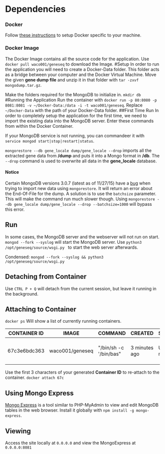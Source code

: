 # Dependencies
### Docker
Follow [these instructions](http://docs.docker.com/engine/installation/) to setup Docker specific to your machine.
### Docker Image
The Docker Image contains all the source code for the application.
Use `docker pull waco001/geneseq` to download the Image.
#Setup
In order to run the application you will need to create a Docker-Data folder. This folder acts as a bridge between your computer and the Docker Virtual Machine. Move the given **gene dump file** and unzip it in that folder with `tar -zxvf mongodump.tar.gz`.

Make the folders required for the MongoDB to initialize in. `mkdir db`
#Running the Application
Run the container with `docker run -p 80:8080 -p 8081:8081 -v ~/Docker-Data:/data -i -t waco001/geneseq`. Replace `~/Docker-Data` with the path of your Docker-Data folder.
##First Time Run
In order to completely setup the application for the first time, we need to import the existing data into the MongoDB server. Enter these commands from within the Docker Container.

If your MongoDB service is not running, you can commandeer it with `service mongod start|stop|restart|status`.

`mongorestore --db gene_locale dump/gene_locale --drop` imports all the extracted gene data from **/dump** and puts it into a Mongo format in **/db**. The `--drop` command is used to overwrite all data in the **gene_locale** database.

#### Notice
Certain MongoDB versions 3.0.7 (latest as of 11/27/15) have a [bug]() when trying to import new data using `mongorestore`. It will return an error about the End-Of-File for the dump. A solution is to use the `batchsize` parameter. This will make the command run much slower though. Using `mongorestore --db gene_locale dump/gene_locale --drop --batchsize=1000` will bypass this error.

## Run

In some cases, the MongoDB server and the webserver will not run on start. `mongod --fork --syslog` will start the MongoDB server. Use `python3 /opt/geneseq/source/wsgi.py
` to start the web server afterwards.

Condensed: `mongod --fork --syslog && python3 /opt/geneseq/source/wsgi.py`

## Detaching from Container
Use `CTRL P + Q` will detach from the current session, but leave it running in the background.

## Attaching to Container

`docker ps` Will show a list of currently running containers.

|CONTAINER ID|IMAGE|COMMAND|CREATED|STATUS|PORTS|NAMES|
|------------|-----|-------|-------|------|-----|-----|
|67c3e6bdc363|waco001/geneseq|"/bin/sh -c '/bin/bas"|3 minutes ago|Up 3 minutes|0.0.0.0:80->8080/tcp, 0.0.0.0:32769->8081/tcp|amazing_mirzakhani|

Use the first 3 characters of your generated **Container ID** to re-attach to the container. `docker attach 67c`

## Using Mongo Express
[Mongo Express](https://github.com/andzdroid/mongo-express) is a tool similar to PHP-MyAdmin to view and edit MongoDB tables in the web browser. Install it globally with `npm install -g mongo-express`.

## Viewing
Access the site locally at `0.0.0.0` and view the MongoExpress at `0.0.0.0:8081`
